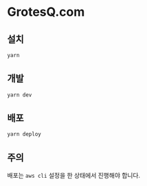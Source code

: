 # GrotesQ.com

## 설치

```bash
yarn
```

## 개발

```bash
yarn dev
```

## 배포

```bash
yarn deploy
```

## 주의

배포는 `aws cli` 설정을 한 상태에서 진행해야 합니다.  